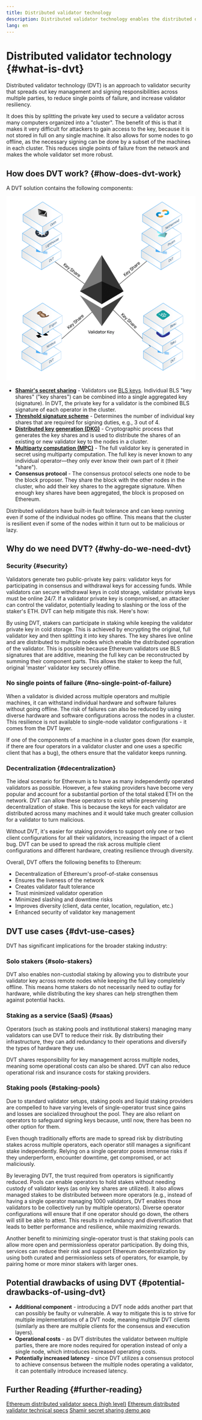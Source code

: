 ```yaml
---
title: Distributed validator technology
description: Distributed validator technology enables the distributed operation of an Ethereum validator by multiple parties.
lang: en
---
```


# Distributed validator technology {#what-is-dvt}

Distributed validator technology (DVT) is an approach to validator security that spreads out key management and signing responsibilities across multiple parties, to reduce single points of failure, and increase validator resiliency. 

It does this by splitting the private key used to secure a validator across many computers organized into a "cluster". The benefit of this is that it makes it very difficult for attackers to gain access to the key, because it is not stored in full on any single machine. It also allows for some nodes to go offline, as the necessary signing can be done by a subset of the machines in each cluster. This reduces single points of failure from the network and makes the whole validator set more robust. 

## How does DVT work? {#how-does-dvt-work}

A DVT solution contains the following components:

![A Diagram showing how a single validator key is split into key shares and distributed to multiple nodes with varying components.](./dvt-cluster.png)

- **[Shamir's secret sharing](https://medium.com/@keylesstech/a-beginners-guide-to-shamir-s-secret-sharing-e864efbf3648)** - Validators use [BLS keys](https://en.wikipedia.org/wiki/BLS_digital_signature). Individual BLS "key shares" ("key shares") can be combined into a single aggregated key (signature). In DVT, the private key for a validator is the combined BLS signature of each operator in the cluster.
- **[Threshold signature scheme](https://medium.com/nethermind-eth/threshold-signature-schemes-36f40bc42aca)** - Determines the number of individual key shares that are required for signing duties, e.g., 3 out of 4.
- **[Distributed key generation (DKG)](https://medium.com/toruslabs/what-distributed-key-generation-is-866adc79620)** - Cryptographic process that generates the key shares and is used to distribute the shares of an existing or new validator key to the nodes in a cluster.
- **[Multiparty computation (MPC)](https://messari.io/report/applying-multiparty-computation-to-the-world-of-blockchains)** - The full validator key is generated in secret using multiparty computation. The full key is never known to any individual operator—they only ever know their own part of it (their "share").
- **Consensus protocol** - The consensus protocol selects one node to be the block proposer. They share the block with the other nodes in the cluster, who add their key shares to the aggregate signature. When enough key shares have been aggregated, the block is proposed on Ethereum.

Distributed validators have built-in fault tolerance and can keep running even if some of the individual nodes go offline. This means that the cluster is resilient even if some of the nodes within it turn out to be malicious or lazy.

## Why do we need DVT? {#why-do-we-need-dvt}

### Security {#security}

Validators generate two public-private key pairs: validator keys for participating in consensus and withdrawal keys for accessing funds. While validators can secure withdrawal keys in cold storage, validator private keys must be online 24/7. If a validator private key is compromised, an attacker can control the validator, potentially leading to slashing or the loss of the staker's ETH. DVT can help mitigate this risk. Here's how:

By using DVT, stakers can participate in staking while keeping the validator private key in cold storage. This is achieved by encrypting the original, full validator key and then splitting it into key shares. The key shares live online and are distributed to multiple nodes which enable the distributed operation of the validator. This is possible because Ethereum validators use BLS signatures that are additive, meaning the full key can be reconstructed by summing their component parts. This allows the staker to keep the full, original 'master' validator key securely offline.

### No single points of failure {#no-single-point-of-failure}

When a validator is divided across multiple operators and multiple machines, it can withstand individual hardware and software failures without going offline. The risk of failures can also be reduced by using diverse hardware and software configurations across the nodes in a cluster. This resilience is not available to single-node validator configurations - it comes from the DVT layer.

If one of the components of a machine in a cluster goes down (for example, if there are four operators in a validator cluster and one uses a specific client that has a bug), the others ensure that the validator keeps running. 

### Decentralization {#decentralization}

The ideal scenario for Ethereum is to have as many independently operated validators as possible. However, a few staking providers have become very popular and account for a substantial portion of the total staked ETH on the network. DVT can allow these operators to exist while preserving decentralization of stake. This is because the keys for each validator are distributed across many machines and it would take much greater collusion for a validator to turn malicious.

Without DVT, it's easier for staking providers to support only one or two client configurations for all their validators, increasing the impact of a client bug. DVT can be used to spread the risk across multiple client configurations and different hardware, creating resilience through diversity.

Overall, DVT offers the following benefits to Ethereum:
- Decentralization of Ethereum's proof-of-stake consensus
- Ensures the liveness of the network
- Creates validator fault tolerance
- Trust minimized validator operation
- Minimized slashing and downtime risks
- Improves diversity (client, data center, location, regulation, etc.)
- Enhanced security of validator key management

## DVT use cases {#dvt-use-cases}

DVT has significant implications for the broader staking industry:

### Solo stakers {#solo-stakers}

DVT also enables non-custodial staking by allowing you to distribute your validator key across remote nodes while keeping the full key completely offline. This means home stakers do not necessarily need to outlay for hardware, while distributing the key shares can help strengthen them against potential hacks.

### Staking as a service (SaaS) {#saas}

Operators (such as staking pools and institutional stakers) managing many validators can use DVT to reduce their risk. By distributing their infrastructure, they can add redundancy to their operations and diversify the types of hardware they use. 

DVT shares responsibility for key management across multiple nodes, meaning some operational costs can also be shared. DVT can also reduce operational risk and insurance costs for staking providers.

### Staking pools {#staking-pools}

Due to standard validator setups, staking pools and liquid staking providers are compelled to have varying levels of single-operator trust since gains and losses are socialized throughout the pool. They are also reliant on operators to safeguard signing keys because, until now, there has been no other option for them.

Even though traditionally efforts are made to spread risk by distributing stakes across multiple operators, each operator still manages a significant stake independently. Relying on a single operator poses immense risks if they underperform, encounter downtime, get compromised, or act maliciously.

By leveraging DVT, the trust required from operators is significantly reduced. Pools can enable operators to hold stakes without needing custody of validator keys (as only key shares are utilized). It also allows managed stakes to be distributed between more operators (e.g., instead of having a single operator managing 1000 validators, DVT enables those validators to be collectively run by multiple operators). Diverse operator configurations will ensure that if one operator should go down, the others will still be able to attest. This results in redundancy and diversification that leads to better performance and resilience, while maximizing rewards.

Another benefit to minimizing single-operator trust is that staking pools can allow more open and permissionless operator participation. By doing this, services can reduce their risk and support Ethereum decentralization by using both curated and permissionless sets of operators, for example, by pairing home or more minor stakers with larger ones. 

## Potential drawbacks of using DVT {#potential-drawbacks-of-using-dvt}

- **Additional component** - introducing a DVT node adds another part that can possibly be faulty or vulnerable. A way to mitigate this is to strive for multiple implementations of a DVT node, meaning multiple DVT clients (similarly as there are multiple clients for the consensus and execution layers).
- **Operational costs** - as DVT distributes the validator between multiple parties, there are more nodes required for operation instead of only a single node, which introduces increased operating costs.
- **Potentially increased latency** - since DVT utilizes a consensus protocol to achieve consensus between the multiple nodes operating a validator, it can potentially introduce increased latency.

## Further Reading {#further-reading}

[Ethereum distributed validator specs (high level)](https://github.com/ethereum/distributed-validator-specs)
[Ethereum distributed validator technical specs](https://github.com/ethereum/distributed-validator-specs/tree/dev/src/dvspec)
[Shamir secret sharing demo app](https://iancoleman.io/shamir/)
